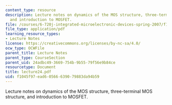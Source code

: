 ```yaml
---
content_type: resource
description: Lecture notes on dynamics of the MOS structure, three-terminal MOS structure,
  and introduction to MOSFET.
file: /courses/6-720j-integrated-microelectronic-devices-spring-2007/f1045f97ead60566639079883da94b59_lecture24.pdf
file_type: application/pdf
learning_resource_types:
- Lecture Notes
license: https://creativecommons.org/licenses/by-nc-sa/4.0/
ocw_type: OCWFile
parent_title: Lecture Notes
parent_type: CourseSection
parent_uid: 24adbc49-3669-754b-9b55-79f56e9b84ce
resourcetype: Document
title: lecture24.pdf
uid: f1045f97-ead6-0566-6390-79883da94b59
---
```

Lecture notes on dynamics of the MOS structure, three-terminal MOS structure, and introduction to MOSFET.